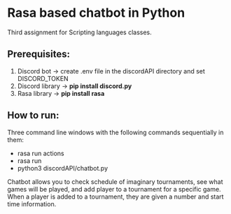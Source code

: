# Rasa based chatbot in Python
Third assignment for Scripting languages classes.

## Prerequisites:
 1. Discord bot -> create .env file in the discordAPI directory and set DISCORD_TOKEN
 2. Discord library -> __pip install discord.py__
 3. Rasa library -> __pip install rasa__
 
 ## How to run:
  Three command line windows with the following commands sequentially in them:
  - rasa run actions
  - rasa run
  - python3 discordAPI/chatbot.py
 
Chatbot allows you to check schedule of imaginary tournaments, see what games will be played, and add player to a tournament for a specific game. 
When a player is added to a tournament, they are given a number and start time information.
